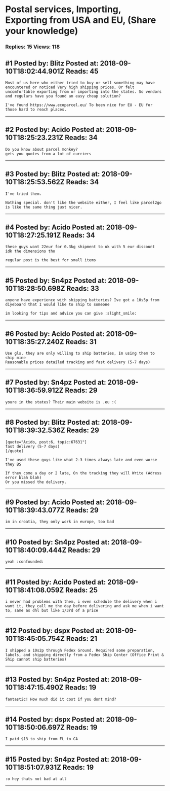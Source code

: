# Postal services, Importing, Exporting from USA and EU, (Share your knowledge)

### Replies: 15 Views: 118

## \#1 Posted by: Blitz Posted at: 2018-09-10T18:02:44.901Z Reads: 45

```
Most of us here who either tried to buy or sell something may have encountered or noticed Very high shipping prices, Or felt uncomfortable exporting from or importing into the states. So vendors and regulars have you found an easy cheap solution?

I've found https://www.ecoparcel.eu/ To been nice for EU - EU for those hard to reach places.
```

---
## \#2 Posted by: Acido Posted at: 2018-09-10T18:25:23.231Z Reads: 34

```
Do you know about parcel monkey?
gets you quotes from a lot of curriers
```

---
## \#3 Posted by: Blitz Posted at: 2018-09-10T18:25:53.562Z Reads: 34

```
I've tried them.

Nothing special. don't like the website either, I feel like parcel2go is like the same thing just nicer.
```

---
## \#4 Posted by: Acido Posted at: 2018-09-10T18:27:25.191Z Reads: 34

```
these guys want 22eur for 0.3kg shipment to uk with 5 eur discount
idk the dimensions tho

regular post is the best for small items
```

---
## \#5 Posted by: Sn4pz Posted at: 2018-09-10T18:28:50.698Z Reads: 33

```
anyone have experience with shipping batteries? Ive got a 10s5p from diyeboard that I would like to ship to someone 

im looking for tips and advice you can give :slight_smile:
```

---
## \#6 Posted by: Acido Posted at: 2018-09-10T18:35:27.240Z Reads: 31

```
Use gls, they are only willing to ship batteries, Im using them to ship mine
Reasonable prices detailed tracking and fast delivery (5-7 days)
```

---
## \#7 Posted by: Sn4pz Posted at: 2018-09-10T18:36:59.912Z Reads: 29

```
youre in the states? Their main website is .eu :(
```

---
## \#8 Posted by: Blitz Posted at: 2018-09-10T18:39:32.536Z Reads: 29

```
[quote="Acido, post:6, topic:67631"]
fast delivery (5-7 days)
[/quote]

I've used these guys like what 2-3 times always late and even worse they BS

If they come a day or 2 late, On the tracking they will Write (Adress error blah blah)
Or you missed the delivery.
```

---
## \#9 Posted by: Acido Posted at: 2018-09-10T18:39:43.077Z Reads: 29

```
im in croatia, they only work in europe, too bad
```

---
## \#10 Posted by: Sn4pz Posted at: 2018-09-10T18:40:09.444Z Reads: 29

```
yeah :confounded:
```

---
## \#11 Posted by: Acido Posted at: 2018-09-10T18:41:08.059Z Reads: 25

```
i never had problems with them, i even schedule the delivery when i want it, they call me the day before delivering and ask me when i want to, same as dhl but like 1/3rd of a price
```

---
## \#12 Posted by: dspx Posted at: 2018-09-10T18:45:05.754Z Reads: 21

```
I shipped a 10s2p through Fedex Ground. Required some preparation, labels, and shipping directly from a Fedex Ship Center (Office Print & Ship cannot ship batteries)
```

---
## \#13 Posted by: Sn4pz Posted at: 2018-09-10T18:47:15.490Z Reads: 19

```
fantastic! How much did it cost if you dont mind?
```

---
## \#14 Posted by: dspx Posted at: 2018-09-10T18:50:06.697Z Reads: 19

```
I paid $13 to ship from FL to CA
```

---
## \#15 Posted by: Sn4pz Posted at: 2018-09-10T18:51:07.931Z Reads: 19

```
:o hey thats not bad at all
```

---
